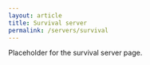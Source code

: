 ```yaml
---
layout: article
title: Survival server
permalink: /servers/survival
---
```


Placeholder for the survival server page.
